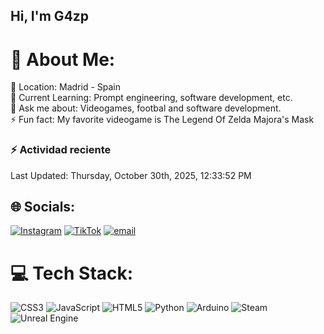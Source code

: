 ## Hi, I'm G4zp

# 💫 About Me:
📍 Location: Madrid - Spain<br>🌱 Current Learning: Prompt engineering, software development, etc.<br>💬 Ask me about: Videogames, footbal and software development.<br>⚡️ Fun fact: My favorite videogame is The Legend Of Zelda Majora's Mask

### :zap: Actividad reciente
<!--RECENT_ACTIVITY:start-->
<!--RECENT_ACTIVITY:end-->
<!--RECENT_ACTIVITY:last_update-->
Last Updated: Thursday, October 30th, 2025, 12:33:52 PM
<!--RECENT_ACTIVITY:last_update_end-->

## 🌐 Socials:
[![Instagram](https://img.shields.io/badge/Instagram-%23E4405F.svg?logo=Instagram&logoColor=white)](https://instagram.com/gustavo_azpurua) [![TikTok](https://img.shields.io/badge/TikTok-%23000000.svg?logo=TikTok&logoColor=white)](https://tiktok.com/@gustavo.az) [![email](https://img.shields.io/badge/Email-D14836?logo=gmail&logoColor=white)](mailto:geazpuruac@gmail.com) 

# 💻 Tech Stack:
![CSS3](https://img.shields.io/badge/css3-%231572B6.svg?style=for-the-badge&logo=css3&logoColor=white) ![JavaScript](https://img.shields.io/badge/javascript-%23323330.svg?style=for-the-badge&logo=javascript&logoColor=%23F7DF1E) ![HTML5](https://img.shields.io/badge/html5-%23E34F26.svg?style=for-the-badge&logo=html5&logoColor=white) ![Python](https://img.shields.io/badge/python-3670A0?style=for-the-badge&logo=python&logoColor=ffdd54) ![Arduino](https://img.shields.io/badge/-Arduino-00979D?style=for-the-badge&logo=Arduino&logoColor=white) ![Steam](https://img.shields.io/badge/steam-%23000000.svg?style=for-the-badge&logo=steam&logoColor=white) ![Unreal Engine](https://img.shields.io/badge/unrealengine-%23313131.svg?style=for-the-badge&logo=unrealengine&logoColor=white)
